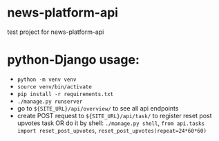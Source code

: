 # news-platform-api
test project for news-platform-api

# python-Django usage:
- `python -m venv venv`
- `source venv/bin/activate`
- `pip install -r requirements.txt`
- `./manage.py runserver`
- go to `${SITE_URL}/api/overview/` to see all api endpoints
- create POST request to `${SITE_URL}/api/task/` to register 
reset post upvotes task OR do it by shell: `./manage.py shell`,
`from api.tasks import reset_post_upvotes`, `reset_post_upvotes(repeat=24*60*60)`